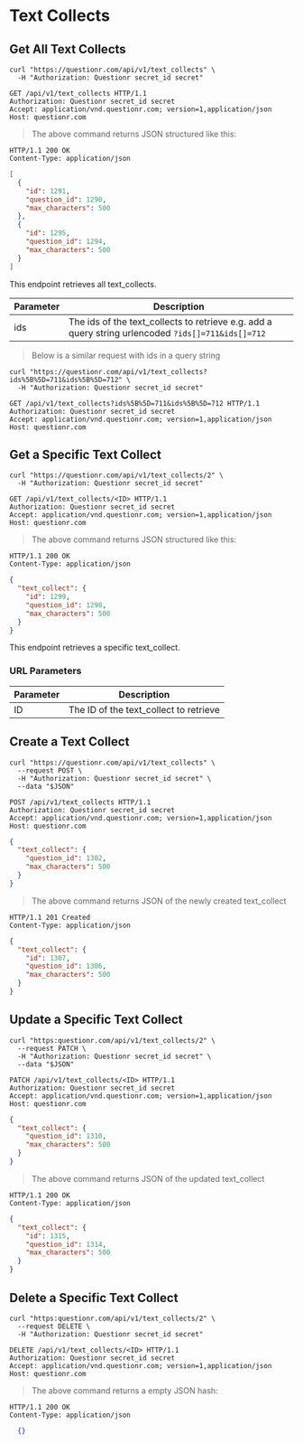 # Text Collects

## Get All Text Collects

```shell
curl "https://questionr.com/api/v1/text_collects" \
  -H "Authorization: Questionr secret_id secret"
```

```http
GET /api/v1/text_collects HTTP/1.1
Authorization: Questionr secret_id secret
Accept: application/vnd.questionr.com; version=1,application/json
Host: questionr.com
```

> The above command returns JSON structured like this:

```http
HTTP/1.1 200 OK
Content-Type: application/json
```
```json
[
  {
    "id": 1291,
    "question_id": 1290,
    "max_characters": 500
  },
  {
    "id": 1295,
    "question_id": 1294,
    "max_characters": 500
  }
]
```

This endpoint retrieves all text_collects.


Parameter | Description
--------- | -----------
ids | The ids of the text_collects to retrieve e.g. add a query string urlencoded `?ids[]=711&ids[]=712`

> Below is a similar request with ids in a query string

```shell
curl "https://questionr.com/api/v1/text_collects?ids%5B%5D=711&ids%5B%5D=712" \
  -H "Authorization: Questionr secret_id secret"
```
```http
GET /api/v1/text_collects?ids%5B%5D=711&ids%5B%5D=712 HTTP/1.1
Authorization: Questionr secret_id secret
Accept: application/vnd.questionr.com; version=1,application/json
Host: questionr.com
```

## Get a Specific Text Collect

```shell
curl "https://questionr.com/api/v1/text_collects/2" \
  -H "Authorization: Questionr secret_id secret"
```

```http
GET /api/v1/text_collects/<ID> HTTP/1.1
Authorization: Questionr secret_id secret
Accept: application/vnd.questionr.com; version=1,application/json
Host: questionr.com
```

> The above command returns JSON structured like this:

```http
HTTP/1.1 200 OK
Content-Type: application/json
```
```json
{
  "text_collect": {
    "id": 1299,
    "question_id": 1298,
    "max_characters": 500
  }
}
```

This endpoint retrieves a specific text_collect.

### URL Parameters

Parameter | Description
--------- | -----------
ID | The ID of the text_collect to retrieve



## Create a Text Collect



```shell
curl "https://questionr.com/api/v1/text_collects" \
  --request POST \
  -H "Authorization: Questionr secret_id secret" \
  --data "$JSON"
```

```http
POST /api/v1/text_collects HTTP/1.1
Authorization: Questionr secret_id secret
Accept: application/vnd.questionr.com; version=1,application/json
Host: questionr.com
```
```json
{
  "text_collect": {
    "question_id": 1302,
    "max_characters": 500
  }
}
```

> The above command returns JSON of the newly created text_collect

```http
HTTP/1.1 201 Created
Content-Type: application/json
```
```json
{
  "text_collect": {
    "id": 1307,
    "question_id": 1306,
    "max_characters": 500
  }
}
```

## Update a Specific Text Collect



```shell
curl "https:questionr.com/api/v1/text_collects/2" \
  --request PATCH \
  -H "Authorization: Questionr secret_id secret" \
  --data "$JSON"
```
```http
PATCH /api/v1/text_collects/<ID> HTTP/1.1
Authorization: Questionr secret_id secret
Accept: application/vnd.questionr.com; version=1,application/json
Host: questionr.com
```
```json
{
  "text_collect": {
    "question_id": 1310,
    "max_characters": 500
  }
}
```

> The above command returns JSON of the updated text_collect

```http
HTTP/1.1 200 OK
Content-Type: application/json
```
```json
{
  "text_collect": {
    "id": 1315,
    "question_id": 1314,
    "max_characters": 500
  }
}
```


## Delete a Specific Text Collect



```shell
curl "https:questionr.com/api/v1/text_collects/2" \
  --request DELETE \
  -H "Authorization: Questionr secret_id secret"
```

```http
DELETE /api/v1/text_collects/<ID> HTTP/1.1
Authorization: Questionr secret_id secret
Accept: application/vnd.questionr.com; version=1,application/json
Host: questionr.com
```

> The above command returns a empty JSON hash:

```http
HTTP/1.1 200 OK
Content-Type: application/json
```
```json
  {}
```

